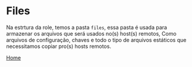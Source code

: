 # Files
Na estrtura da role, temos a pasta `files`, essa pasta é usada para armazenar os arquivos que será usados no(s) host(s) remotos,
Como arquivos de configuração, chaves e todo o tipo de arquivos estáticos que necessitamos copiar pro(s) hosts remotos.

[Home](/README.md)